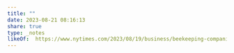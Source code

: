 ```yaml
---
title: ""
date: 2023-08-21 08:16:13
share: true
type: _notes
likeOf:  https://www.nytimes.com/2023/08/19/business/beekeeping-companies-colony-collapse.html
---
```

